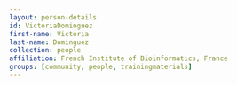 ```yaml
---
layout: person-details
id: VictoriaDominguez
first-name: Victoria
last-name: Dominguez
collection: people
affiliation: French Institute of Bioinformatics, France
groups: [community, people, trainingmaterials]
---
```

